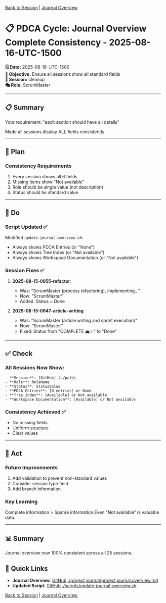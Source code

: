 [Back to Session](../../../project.state.md) | [Journal Overview](../../../../project.journal.overview.md)

# 📋 PDCA Cycle: Journal Overview Complete Consistency - 2025-08-16-UTC-1500

**🗓️ Date:** 2025-08-16-UTC-1500  
**🎯 Objective:** Ensure all sessions show all standard fields  
**📁 Session:** cleanup  
**🎭 Role:** ScrumMaster

---

## 📋 Summary

Your requirement: "each section should have all details"

Made all sessions display ALL fields consistently.

---

## 🎯 Plan

### Consistency Requirements
1. Every session shows all 6 fields
2. Missing items show "Not available"
3. Role should be single value (not description)
4. Status should be standard value

---

## 🚀 Do

### Script Updated ✅
Modified `update-journal-overview.sh`:
- Always shows PDCA Entries (or "None")
- Always shows Tree Index (or "Not available")
- Always shows Workspace Documentation (or "Not available")

### Session Fixes ✅
1. **2025-08-15-0955-refactor**:
   - Was: "ScrumMaster (process refactoring), implementing..."
   - Now: "ScrumMaster"
   - Added: Status = Done

2. **2025-08-15-0947-article-writing**:
   - Was: "ScrumMaster (article writing and sprint execution)"
   - Now: "ScrumMaster"
   - Fixed: Status from "COMPLETE 🏔️✨" to "Done"

---

## ✅ Check

### All Sessions Now Show:
```
- **Session**: [GitHub] [./path]
- **Role**: RoleName
- **Status**: StatusValue
- **PDCA Entries**: [N entries] or None
- **Tree Index**: [Available] or Not available
- **Workspace Documentation**: [Available] or Not available
```

### Consistency Achieved ✅
- No missing fields
- Uniform structure
- Clear values

---

## 🔄 Act

### Future Improvements
1. Add validation to prevent non-standard values
2. Consider session type field
3. Add branch information

### Key Learning
Complete information > Sparse information
Even "Not available" is valuable data.

---

## 📊 Summary

Journal overview now 100% consistent across all 25 sessions.

## 🔗 Quick Links
- **Journal Overview**: [GitHub](https://github.com/Cerulean-Circle-GmbH/Web4Articles/blob/release/dev/scrum.pmo/project.journal/project.journal.overview.md) [./project.journal/project.journal.overview.md](https://github.com/Cerulean-Circle-GmbH/Web4Articles/blob/release/dev/scrum.pmo/project.journal/project.journal.overview.md)
- **Updated Script**: [GitHub](https://github.com/Cerulean-Circle-GmbH/Web4Articles/blob/release/dev/scripts/update-journal-overview.sh) [./scripts/update-journal-overview.sh](https://github.com/Cerulean-Circle-GmbH/Web4Articles/blob/release/dev/scripts/update-journal-overview.sh)

[Back to Session](../../../project.state.md) | [Journal Overview](../../../../project.journal.overview.md)